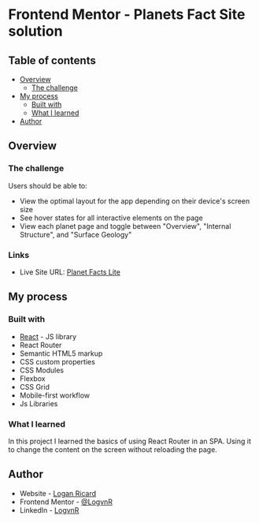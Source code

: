 # Frontend Mentor - Planets Fact Site solution

## Table of contents

- [Overview](#overview)
  - [The challenge](#the-challenge)
- [My process](#my-process)
  - [Built with](#built-with)
  - [What I learned](#what-i-learned)
- [Author](#author)

## Overview

### The challenge

Users should be able to:

- View the optimal layout for the app depending on their device's screen size
- See hover states for all interactive elements on the page
- View each planet page and toggle between "Overview", "Internal Structure", and "Surface Geology"

### Links

- Live Site URL: [Planet Facts Lite](https://planet-facts-lite.netlify.app/)

## My process

### Built with

- [React](https://reactjs.org/) - JS library
- React Router
- Semantic HTML5 markup
- CSS custom properties
- CSS Modules
- Flexbox
- CSS Grid
- Mobile-first workflow
- Js Libraries

### What I learned

In this project I learned the basics of using React Router in an SPA. Using it to change the content on the screen without reloading the page.

## Author

- Website - [Logan Ricard](https://www.logvnjs.dev)
- Frontend Mentor - [@LogvnR](https://www.frontendmentor.io/profile/LogvnR)
- LinkedIn - [LogvnR](https://www.linkedin.com/in/logvnr/)
